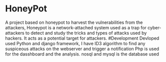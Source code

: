 # HoneyPot
A project based on honeypot to harvest the vulnerabilities from the attackers, Honeypot is a network-attached system used as a trap for cyber-attackers to detect and study the tricks and types of attacks used by hackers. It acts as a potential target for attackers.
#Development
Devloped used Python and django framework, I have ID3 algorithm to find any suspiceous attacks on the webserver and trigger a notification
Php is used for the dasshboard and the analysis.
nosql and mysql is the database used

